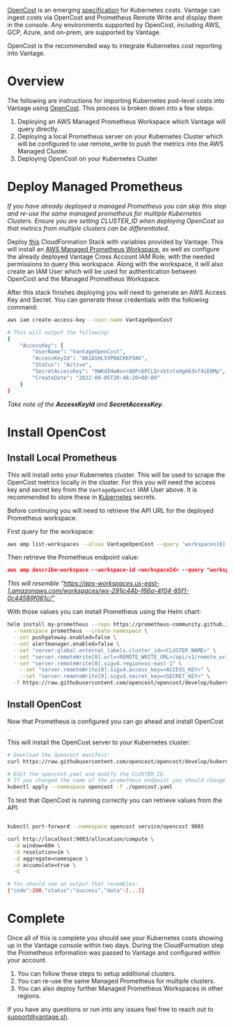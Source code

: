 [OpenCost](https://www.opencost.io) is an emerging [specification](https://github.com/opencost/opencost/blob/develop/spec/opencost-specv01.md) for Kubernetes costs. Vantage can ingest costs via OpenCost and Prometheus Remote Write and display them in the console. Any environments supported by OpenCost, including AWS, GCP, Azure, and on-prem, are supported by Vantage.

OpenCost is the recommended way to integrate Kubernetes cost reporting into Vantage.





# Overview

The following are instructions for importing Kubernetes pod-level costs into Vantage using [OpenCost](https://www.opencost.io). This process is broken down into a few steps:

1. Deploying an AWS Managed Prometheus Workspace which Vantage will query directly.
2. Deploying a local Prometheus server on your Kubernetes Cluster which will be configured to use remote_write to push the metrics into the AWS Managed Cluster.
3. Deploying OpenCost on your Kubernetes Cluster

# Deploy Managed Prometheus

*If you have already deployed a managed Prometheus you can skip this step and re-use the same managed prometheus for multiple Kubernetes Clusters. Ensure you are setting CLUSTER_ID when deploying OpenCost so that metrics from multiple clusters can be differentiated.*

Deploy [this](https://vantage-public.s3.amazonaws.com/opencost-setup-latest.json) CloudFormation Stack with variables provided by Vantage. This will install an [AWS Managed Prometheus Workspace](https://docs.aws.amazon.com/prometheus/latest/userguide/what-is-Amazon-Managed-Service-Prometheus.html), as well as configure the already deployed Vantage Cross Account IAM Role, with the needed permissions to query this workspace. Along with the workspace, it will also create an IAM User which will be used for authentication between OpenCost and the Managed Prometheus Workspace. 

After this stack finishes deploying you will need to generate an AWS Access Key and Secret. You can generate these credentials with the following command:

```bash
aws iam create-access-key --user-name VantageOpenCost

# This will output the following:
{
    "AccessKey": {
        "UserName": "VantageOpenCost",
        "AccessKeyId": "AKIASHL5XPBACKKFOAK",
        "Status": "Active",
        "SecretAccessKey": "0WKdIHw0o+rADPc6PCLQrxbtvtsHg463nf4iE0Mp",
        "CreateDate": "2022-08-05T20:48:20+00:00"
    }
}
```

*Take note of the **AccessKeyId** and **SecretAccessKey.***

# Install OpenCost

## Install Local Prometheus

This will install onto your Kubernetes cluster. This will be used to scrape the OpenCost metrics locally in the cluster. For this you will need the access key and secret key from the `VantageOpenCost` IAM User above. It is recommended to store these in [Kubernetes](https://kubernetes.io/docs/concepts/configuration/secret/) secrets.

Before continuing you will need to retrieve the API URL for the deployed Prometheus workspace. 

First query for the workspace:

```bash
aws amp list-workspaces --alias VantageOpenCost --query 'workspaces[0].workspaceId'
```

Then retrieve the Prometheus endpoint value:

```json
aws amp describe-workspace --workspace-id <workspaceId> --query "workspace.prometheusEndpoint"
```

*This will resemble “https://aps-workspaces.us-east-1.amazonaws.com/workspaces/ws-291jc44b-f66a-4f04-85f1-0c44589f061c/”*

With those values you can install Prometheus using the Helm chart:

```bash
helm install my-prometheus --repo https://prometheus-community.github.io/helm-charts prometheus \
  --namespace prometheus --create-namespace \
  --set pushgateway.enabled=false \
  --set alertmanager.enabled=false \
  --set "server.global.external_labels.cluster_id=<CLUSTER_NAME>" \
  --set "server.remoteWrite[0].url=<REMOTE_WRITE_URL>/api/v1/remote_write" \
  --set "server.remoteWrite[0].sigv4.region=us-east-1" \
	--set "server.remoteWrite[0].sigv4.access_key=<ACCESS_KEY>" \
	--set "server.remoteWrite[0].sigv4.secret_key=<SECRET_KEY>" \
  -f https://raw.githubusercontent.com/opencost/opencost/develop/kubernetes/prometheus/extraScrapeConfigs.yaml
```

## Install OpenCost

Now that Prometheus is configured you can go ahead and install OpenCost . 

This will install the OpenCost server to your Kubernetes cluster:

```bash
# Download the Opencost manifest:
curl https://raw.githubusercontent.com/opencost/opencost/develop/kubernetes/opencost.yaml -o opencost.yaml -s

# Edit the opencost.yaml and modify the CLUSTER_ID.
# If you changed the name of the prometheus endpoint you should change PROMETHEUS_SERVER_ENDPOINT as to match.
kubectl apply --namespace opencost -f ./opencost.yaml
```

To test that OpenCost is running correctly you can retrieve values from the API:

```bash

kubectl port-forward --namespace opencost service/opencost 9003

curl http://localhost:9003/allocation/compute \
  -d window=60m \
  -d resolution=1m \
  -d aggregate=namespace \
  -d accumulate=true \
  -G

# You should see an output that resembles:
{"code":200,"status":"success","data":[...]}
```

# Complete

Once all of this is complete you should see your Kubernetes costs showing up in the Vantage console within two days. During the CloudFormation step the Prometheus information was passed to Vantage and configured within your account. 

  

1. You can follow these steps to setup additional clusters.
2. You can re-use the same Managed Prometheus for multiple clusters.
3. You can also deploy further Managed Prometheus Workspaces in other regions.

If you have any questions or run into any issues feel free to reach out to support@vantage.sh.